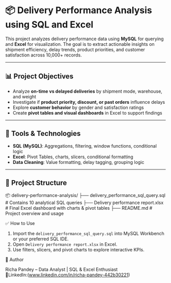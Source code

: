 # 📦 Delivery Performance Analysis using SQL and Excel

This project analyzes delivery performance data using **MySQL** for querying and **Excel** for visualization. The goal is to extract actionable insights on shipment efficiency, delay trends, product priorities, and customer satisfaction across 10,000+ records.

---

## 📊 Project Objectives

- Analyze **on-time vs delayed deliveries** by shipment mode, warehouse, and weight
- Investigate if **product priority, discount, or past orders** influence delays
- Explore **customer behavior** by gender and satisfaction ratings
- Create **pivot tables and visual dashboards** in Excel to support findings

---

## 🧰 Tools & Technologies

- **SQL (MySQL)**: Aggregations, filtering, window functions, conditional logic
- **Excel**: Pivot Tables, charts, slicers, conditional formatting
- **Data Cleaning**: Value formatting, delay tagging, grouping logic

---

## 📁 Project Structure
📦 delivery-performance-analysis/
├── delivery_performance_sql_query.sql # Contains 10 analytical SQL queries
├── Delivery performance report.xlsx # Final Excel dashboard with charts & pivot tables
├── README.md # Project overview and usage

✅ How to Use

1. Import the `delivery_performance_sql_query.sql` into MySQL Workbench or your preferred SQL IDE.
2. Open `Delivery performance report.xlsx` in Excel.
3. Use filters, slicers, and pivot charts to explore interactive KPIs.

📌 Author

Richa Pandey – Data Analyst | SQL & Excel Enthusiast  
 🔗LinkedIn:(www.linkedin.com/in/richa-pandey-442b30221)
